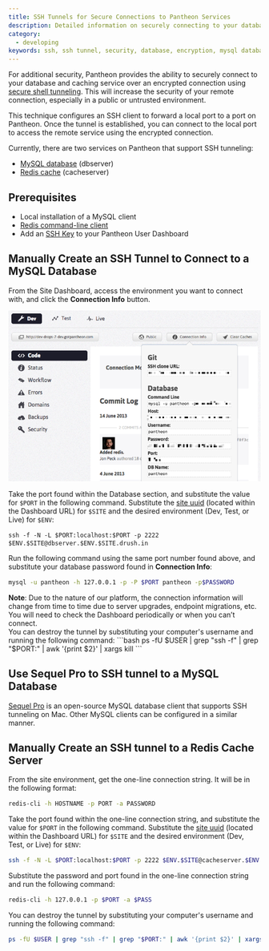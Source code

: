 ```yaml
---
title: SSH Tunnels for Secure Connections to Pantheon Services
description: Detailed information on securely connecting to your database and caching service using SSH tunnels.
category:
  - developing
keywords: ssh, ssh tunnel, security, database, encryption, mysql database, redis cache server
---
```

For additional security, Pantheon provides the ability to securely connect to your database and caching service over an encrypted connection using  [secure shell tunneling](http://en.wikipedia.org/wiki/Tunneling_protocol#Secure_shell_tunneling). This will increase the security of your remote connection, especially in a public or untrusted environment.  

This technique configures an SSH client to forward a local port to a port on Pantheon. Once the tunnel is established, you can connect to the local port to access the remote service using the encrypted connection.  

Currently, there are two services on Pantheon that support SSH tunneling:

- [MySQL database](/docs/articles/local/accessing-mysql-databases/) (dbserver)
- [Redis cache](/docs/articles/sites/redis-as-a-caching-backend/) (cacheserver)

## Prerequisites

- Local installation of a MySQL client
- [Redis command-line client](/docs/articles/sites/redis-as-a-caching-backend/#using-the-redis-command-line-client)
- Add an [SSH Key](/docs/articles/users/generating-ssh-keys) to your Pantheon User Dashboard

## Manually Create an SSH Tunnel to Connect to a MySQL Database

From the Site Dashboard, access the environment you want to connect with, and click the **Connection Info** button.


![Connection info](/source/docs/assets/images/desk_images/168060.png)


Take the port found within the Database section, and substitute the value for `$PORT` in the following command. Substitute the [site uuid](/docs/articles/sites/#site-uuid) (located within the Dashboard URL) for `$SITE` and the desired environment (Dev, Test, or Live) for `$ENV`:
```
ssh -f -N -L $PORT:localhost:$PORT -p 2222 $ENV.$SITE@dbserver.$ENV.$SITE.drush.in
```
Run the following command using the same port number found above, and substitute your database password found in **Connection Info**:
```bash
mysql -u pantheon -h 127.0.0.1 -p -P $PORT pantheon -p$PASSWORD
```
<div class="alert alert-info" role="alert">
<strong>Note</strong>: Due to the nature of our platform, the connection information will change from time to time due to server upgrades, endpoint migrations, etc. You will need to check the Dashboard periodically or when you can’t connect.</div>
You can destroy the tunnel by substituting your computer's username and running the following command:
```bash
ps -fU $USER | grep "ssh -f" | grep "$PORT:" | awk '{print $2}' | xargs kill
```

## Use Sequel Pro to SSH tunnel to a MySQL Database

[Sequel Pro](http://www.sequelpro.com/) is an open-source MySQL database client that supports SSH tunneling on Mac. Other MySQL clients can be configured in a similar manner.  

## Manually Create an SSH tunnel to a Redis Cache Server

From the site environment, get the one-line connection string. It will be in the following format:
```bash
redis-cli -h HOSTNAME -p PORT -a PASSWORD
```
Take the port found within the one-line connection string, and substitute the value for `$PORT` in the following command. Substitute the [site uuid](/docs/articles/sites/#site-uuid) (located within the Dashboard URL) for `$SITE` and the desired environment (Dev, Test, or Live) for `$ENV`:
```bash
ssh -f -N -L $PORT:localhost:$PORT -p 2222 $ENV.$SITE@cacheserver.$ENV.$SITE.drush.in
```
Substitute the password and port found in the one-line connection string and run the following command:
```bash
redis-cli -h 127.0.0.1 -p $PORT -a $PASS
```

You can destroy the tunnel by substituting your computer's username and running the following command:
```bash
ps -fU $USER | grep "ssh -f" | grep "$PORT:" | awk '{print $2}' | xargs kill
```
